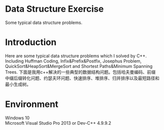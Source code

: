 # Data Structure Exercise  
Some typical data structure problems. 
  
# Introduction  
Here are some typical data structure problems which I solved by C++. Including Huffman Coding, Infix&Prefix&Postfix, Josephus Problem, QuickSort&HeapSort&MergeSort and Shortest Paths&Minimum Spanning Trees. 
下面是我用c++解决的一些典型的数据结构问题。包括哈夫曼编码、前缀中缀后缀转化问题、约瑟夫环问题、快速排序、堆排序、归并排序以及最短路径和最小生成树。
  
# Environment  
Windows 10  
Microsoft Visual Studio Pro 2013 or Dev-C++ 4.9.9.2  
